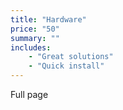 ```yaml
---
title: "Hardware"
price: "50"
summary: ""
includes:
    - "Great solutions"
    - "Quick install"
---
```

Full page
